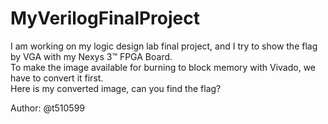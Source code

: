 # MyVerilogFinalProject

I am working on my logic design lab final project, and I try to show the flag by VGA with my Nexys 3™ FPGA Board.  
To make the image available for burning to block memory with Vivado, we have to convert it first.  
Here is my converted image, can you find the flag?  

Author: @t510599